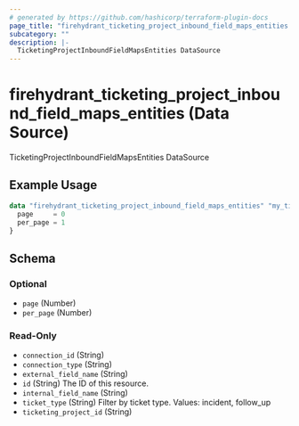 ```yaml
---
# generated by https://github.com/hashicorp/terraform-plugin-docs
page_title: "firehydrant_ticketing_project_inbound_field_maps_entities Data Source - terraform-provider-firehydrant"
subcategory: ""
description: |-
  TicketingProjectInboundFieldMapsEntities DataSource
---
```


# firehydrant_ticketing_project_inbound_field_maps_entities (Data Source)

TicketingProjectInboundFieldMapsEntities DataSource

## Example Usage

```terraform
data "firehydrant_ticketing_project_inbound_field_maps_entities" "my_ticketing_projectinboundfieldmapsentities" {
  page     = 0
  per_page = 1
}
```

<!-- schema generated by tfplugindocs -->
## Schema

### Optional

- `page` (Number)
- `per_page` (Number)

### Read-Only

- `connection_id` (String)
- `connection_type` (String)
- `external_field_name` (String)
- `id` (String) The ID of this resource.
- `internal_field_name` (String)
- `ticket_type` (String) Filter by ticket type. Values: incident, follow_up
- `ticketing_project_id` (String)
